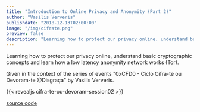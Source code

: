 ```yaml
---
title: "Introduction to Online Privacy and Anonymity (Part 2)"
author: "Vasilis Ververis"
publishdate: "2018-12-13T02:00:00"
image: "/img/cifrate.png"
preview: false
description: "Learning how to protect our privacy online, understand basic cryptographic concepts and learn how a low latency anonymity network works (Tor)."
---
```


Learning how to protect our privacy online, understand basic cryptographic concepts and learn how a low latency anonymity network works (Tor).

Given in the context of the series of events "0xCFD0 - Ciclo Cifra-te ou Devoram-te @Disgraça" by Vasilis Ververis.

{{< revealjs cifra-te-ou-devoram-session02 >}} <!-- revealjs presentation without the ".html"-->

[source code](https://github.com/PrivacyLx/slides)
